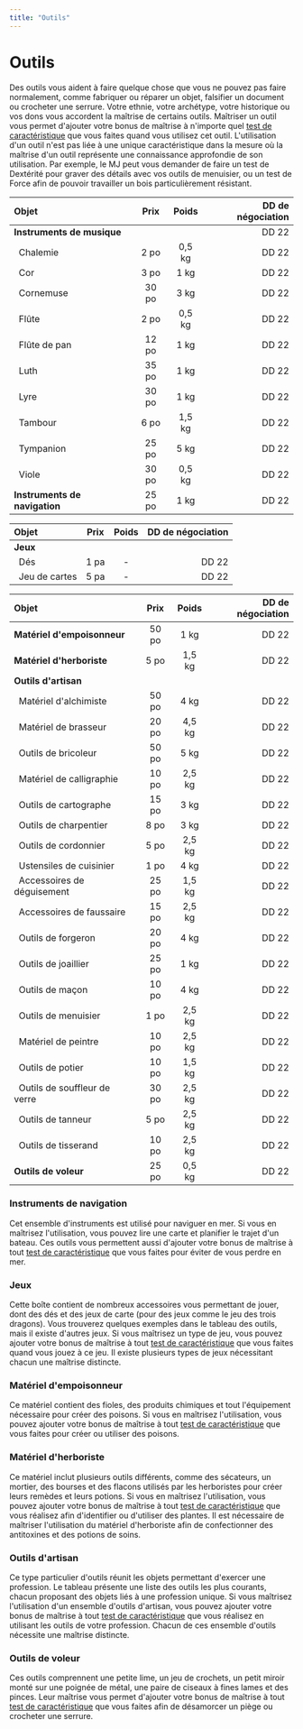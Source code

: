 ```yaml
---
title: "Outils"
---
```

# Outils
Des outils vous aident à faire quelque chose que vous ne pouvez pas faire normalement, comme fabriquer ou réparer un objet, falsifier un document ou crocheter une serrure. Votre ethnie, votre archétype, votre historique ou vos dons vous accordent la maîtrise de certains outils. Maîtriser un outil vous permet d'ajouter votre bonus de maîtrise à n'importe quel [test de caractéristique](/utiliser-les-caracteristiques/#tests-de-caracteristique) que vous faites quand vous utilisez cet outil. L'utilisation d'un outil n'est pas liée à une unique caractéristique dans la mesure où la maîtrise d'un outil représente une connaissance approfondie de son utilisation. Par exemple, le MJ peut vous demander de faire un test de Dextérité pour graver des détails avec vos outils de menuisier, ou un test de Force afin de pouvoir travailler un bois particulièrement résistant.


|Objet|Prix|Poids|DD de négociation|
|:-|:-:|:-:|-:|
|**Instruments de musique**|||DD 22|
|&nbsp;&nbsp;Chalemie|2 po|0,5 kg|DD 22|
|&nbsp;&nbsp;Cor|3 po|1 kg|DD 22|
|&nbsp;&nbsp;Cornemuse|30 po|3 kg|DD 22|
|&nbsp;&nbsp;Flûte|2 po|0,5 kg|DD 22|
|&nbsp;&nbsp;Flûte de pan|12 po|1 kg|DD 22|
|&nbsp;&nbsp;Luth|35 po|1 kg|DD 22|
|&nbsp;&nbsp;Lyre|30 po|1 kg|DD 22|
|&nbsp;&nbsp;Tambour|6 po|1,5 kg|DD 22|
|&nbsp;&nbsp;Tympanion|25 po|5 kg|DD 22|
|&nbsp;&nbsp;Viole|30 po|0,5 kg|DD 22|
|**Instruments de navigation**|25 po|1 kg|DD 22|



|Objet|Prix|Poids|DD de négociation|
|:-|:-:|:-:|-:|
|**Jeux**||||
|&nbsp;&nbsp;Dés|1 pa|-|DD 22|
|&nbsp;&nbsp;Jeu de cartes|5 pa|-|DD 22|





|Objet|Prix|Poids|DD de négociation|
|:-|:-:|:-:|-:|        
|**Matériel d'empoisonneur**|50 po|1 kg|DD 22|
|**Matériel d'herboriste**|5 po|1,5 kg|DD 22|
|**Outils d'artisan**||||
|&nbsp;&nbsp;Matériel d'alchimiste|50 po|4 kg|DD 22|
|&nbsp;&nbsp;Matériel de brasseur|20 po|4,5 kg|DD 22|
|&nbsp;&nbsp;Outils de bricoleur|50 po|5 kg|DD 22|
|&nbsp;&nbsp;Matériel de calligraphie|10 po|2,5 kg|DD 22|
|&nbsp;&nbsp;Outils de cartographe|15 po|3 kg|DD 22|
|&nbsp;&nbsp;Outils de charpentier|8 po|3 kg|DD 22|
|&nbsp;&nbsp;Outils de cordonnier|5 po|2,5 kg|DD 22|
|&nbsp;&nbsp;Ustensiles de cuisinier|1 po|4 kg|DD 22|
|&nbsp;&nbsp;Accessoires de déguisement|25 po|1,5 kg|DD 22|
|&nbsp;&nbsp;Accessoires de faussaire|15 po|2,5 kg|DD 22|
|&nbsp;&nbsp;Outils de forgeron|20 po|4 kg|DD 22|
|&nbsp;&nbsp;Outils de joaillier|25 po|1 kg|DD 22|
|&nbsp;&nbsp;Outils de maçon|10 po|4 kg|DD 22|
|&nbsp;&nbsp;Outils de menuisier|1 po|2,5 kg|DD 22|
|&nbsp;&nbsp;Matériel de peintre|10 po|2,5 kg|DD 22|
|&nbsp;&nbsp;Outils de potier|10 po|1,5 kg|DD 22|
|&nbsp;&nbsp;Outils de souffleur de verre|30 po|2,5 kg|DD 22|
|&nbsp;&nbsp;Outils de tanneur|5 po|2,5 kg|DD 22|
|&nbsp;&nbsp;Outils de tisserand|10 po|2,5 kg|DD 22|
|**Outils de voleur**|25 po|0,5 kg|DD 22|

### Instruments de navigation
Cet ensemble d'instruments est utilisé pour naviguer en mer. Si vous en maîtrisez l'utilisation, vous pouvez lire une carte et planifier le trajet d'un bateau. Ces outils vous permettent aussi d'ajouter votre bonus de maîtrise à tout [test de caractéristique](/utiliser-les-caracteristiques/#tests-de-caracteristique) que vous faites pour éviter de vous perdre en mer.

### Jeux
Cette boîte contient de nombreux accessoires vous permettant de jouer, dont des dés et des jeux de carte (pour des jeux comme le jeu des trois dragons). Vous trouverez quelques exemples dans le tableau des outils, mais il existe d'autres jeux. Si vous maîtrisez un type de jeu, vous pouvez ajouter votre bonus de maîtrise à tout [test de caractéristique](/utiliser-les-caracteristiques/#tests-de-caracteristique) que vous faites quand vous jouez à ce jeu. Il existe plusieurs types de jeux nécessitant chacun une maîtrise distincte.

### Matériel d'empoisonneur
Ce matériel contient des fioles, des produits chimiques et tout l'équipement nécessaire pour créer des poisons. Si vous en maîtrisez l'utilisation, vous pouvez ajouter votre bonus de maîtrise à tout [test de caractéristique](/utiliser-les-caracteristiques/#tests-de-caracteristique) que vous faites pour créer ou utiliser des poisons.

### Matériel d'herboriste
Ce matériel inclut plusieurs outils différents, comme des sécateurs, un mortier, des bourses et des flacons utilisés par les herboristes pour créer leurs remèdes et leurs potions. Si vous en maîtrisez l'utilisation, vous pouvez ajouter votre bonus de maîtrise à tout [test de caractéristique](/utiliser-les-caracteristiques/#tests-de-caracteristique) que vous réalisez afin d'identifier ou d'utiliser des plantes. Il est nécessaire de maîtriser l'utilisation du matériel d'herboriste afin de confectionner des antitoxines et des potions de soins.

### Outils d'artisan
Ce type particulier d'outils réunit les objets permettant d'exercer une profession. Le tableau présente une liste des outils les plus courants, chacun proposant des objets liés à une profession unique. Si vous maîtrisez l'utilisation d'un ensemble d'outils d'artisan, vous pouvez ajouter votre bonus de maîtrise à tout [test de caractéristique](/utiliser-les-caracteristiques/#tests-de-caracteristique) que vous réalisez en utilisant les outils de votre profession. Chacun de ces ensemble d'outils nécessite une maîtrise distincte.

### Outils de voleur
Ces outils comprennent une petite lime, un jeu de crochets, un petit miroir monté sur une poignée de métal, une paire de ciseaux à fines lames et des pinces. Leur maîtrise vous permet d'ajouter votre bonus de maîtrise à tout [test de caractéristique](/utiliser-les-caracteristiques/#tests-de-caracteristique) que vous faites afin de désamorcer un piège ou crocheter une serrure.

